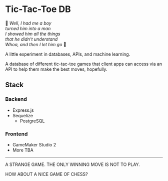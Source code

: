 # Tic-Tac-Toe DB

🎵 *Well, I had me a boy  
turned him into a man  
I showed him all the things  
that he didn't understand  
Whoa, and then I let him go* 🎵

A little experiment in databases, APIs, and machine learning.

A database of different tic-tac-toe games that client apps can access via an API to help them make the best moves, hopefully.

## Stack

### Backend
- Express.js
- Sequelize
    - PostgreSQL
    
### Frontend
- GameMaker Studio 2
- More TBA

---

A STRANGE GAME.
THE ONLY WINNING MOVE IS
NOT TO PLAY.

HOW ABOUT A NICE GAME OF CHESS?

